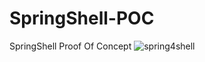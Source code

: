 # SpringShell-POC
SpringShell Proof Of Concept
![spring4shell](https://user-images.githubusercontent.com/22559547/160782263-f9f4ee89-356a-4077-91e4-671f18143a57.png)
